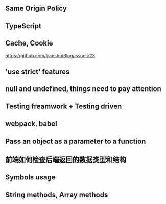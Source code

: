 ## Same Origin Policy

## TypeScript

## Cache, Cookie

https://github.com/ljianshu/Blog/issues/23

## 

## 'use strict' features

## null and undefined, things need to pay attention

## Testing freamwork + Testing driven

## webpack, babel

## Pass an object as a parameter to a function

## 前端如何检查后端返回的数据类型和结构

## Symbols usage

## String methods, Array methods